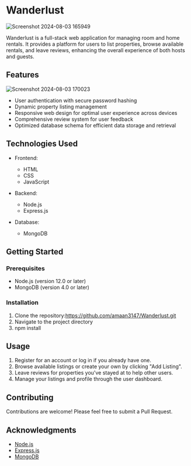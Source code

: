 # Wanderlust

![Screenshot 2024-08-03 165949](https://github.com/user-attachments/assets/a456233f-41a1-418c-a23d-402ff2a84ad7)


Wanderlust is a full-stack web application for managing room and home rentals. It provides a platform for users to list properties, browse available rentals, and leave reviews, enhancing the overall experience of both hosts and guests.

## Features

![Screenshot 2024-08-03 170023](https://github.com/user-attachments/assets/3c28d6a6-a8c4-4f01-a69b-b9120b0dbd67)


- User authentication with secure password hashing
- Dynamic property listing management
- Responsive web design for optimal user experience across devices
- Comprehensive review system for user feedback
- Optimized database schema for efficient data storage and retrieval

## Technologies Used

- Frontend:
  - HTML
  - CSS
  - JavaScript

- Backend:
  - Node.js
  - Express.js

- Database:
  - MongoDB

## Getting Started

### Prerequisites

- Node.js (version 12.0 or later)
- MongoDB (version 4.0 or later)

### Installation

1. Clone the repository:https://github.com/amaan3147/Wanderlust.git
2. Navigate to the project directory
3. npm install

## Usage

1. Register for an account or log in if you already have one.
2. Browse available listings or create your own by clicking "Add Listing".
3. Leave reviews for properties you've stayed at to help other users.
4. Manage your listings and profile through the user dashboard.


## Contributing

Contributions are welcome! Please feel free to submit a Pull Request.

## Acknowledgments

- [Node.js](https://nodejs.org/)
- [Express.js](https://expressjs.com/)
- [MongoDB](https://www.mongodb.com/)













